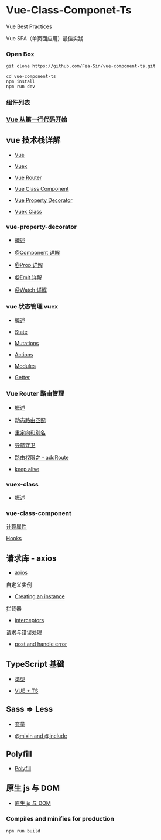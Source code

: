 # Vue-Class-Componet-Ts

Vue Best Practices

Vue SPA（单页面应用）最佳实践

### Open Box

```
git clone https://github.com/Fea-Sin/vue-component-ts.git

cd vue-component-ts
npm install
npm run dev
```

### [组件列表](./docs/component.md)

### [Vue 从第一行代码开始](./docs/vue/start.md)

## vue 技术栈详解

- [Vue](https://cn.vuejs.org/v2/guide/)

- [Vuex](https://vuex.vuejs.org/zh/)

- [Vue Router](https://router.vuejs.org/zh/installation.html)

- [Vue Class Component](https://class-component.vuejs.org/guide/class-component.html#data)

- [Vue Property Decorator](https://github.com/kaorun343/vue-property-decorator)

- [Vuex Class](https://github.com/ktsn/vuex-class)

### vue-property-decorator

- [概述](./docs/vue-property/overview.md)

- [@Component 详解](./docs/vue-property/@Component.md)

- [@Prop 详解](./docs/vue-property/@Prop.md)

- [@Emit 详解](./docs/vue-property/@Emit.md)

- [@Watch 详解](./docs/vue-property/@Watch.md)

### vue 状态管理 vuex

- [概述](./docs/vuex/overview.md)

- [State](./docs/vuex/state.md)

- [Mutations](./docs/vuex/mutations.md)

- [Actions](./docs/vuex/actions.md)

- [Modules](./docs/vuex/modules.md)

- [Getter](./docs/vuex/getters.md)

### Vue Router 路由管理

- [概述](./docs/vue-router/overview.md)

- [动态路由匹配](./docs/vue-router/dynamic.md)

- [重定向和别名](./docs/vue-router/redirect.md)

- [导航守卫](./docs/vue-router/route-gate.md)

- [路由权限之 - addRoute](./docs/vue-router/addRoute.md)

- [keep alive](./docs/vue-router/keep-alive.md)

### vuex-class

- [概述](./docs/vuex-class/overview.md)

### vue-class-component

[计算属性](./docs/vue-class/computed-properties.md)

[Hooks](./docs/vue-class/hooks.md)

## 请求库 - axios

- [axios](https://github.com/axios/axios)

自定义实例

- [Creating an instance](./docs/axios/instance.md)

拦截器

- [interceptors](./docs/axios/interceptors.md)

请求与错误处理

- [post and handle error](./docs/axios/post-handle.md)

## TypeScript 基础

- [类型](./docs/ts/type.md)

- [VUE + TS](./docs/ts/vue-ts.md)

## Sass => Less

- [变量](./docs/sass/variable.md)

- [@mixin and @include](./docs/sass/mixin.md)

## Polyfill

- [Polyfill](./docs/polyfill/polyfill.md)

## 原生 js 与 DOM

- [原生 js 与 DOM](./docs/js-dom/start.md)

### Compiles and minifies for production

```
npm run build
```
